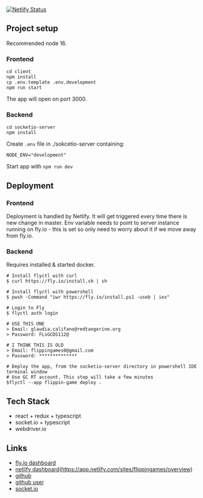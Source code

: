 [![Netlify Status](https://api.netlify.com/api/v1/badges/49d9155a-494f-47f8-b6d5-d538815168ef/deploy-status)](https://app.netlify.com/sites/flippingames/deploys)

## Project setup

Recommended node 16.

### Frontend

```
cd client
npm install
cp .env.template .env.development
npm run start
```

The app will open on port 3000.

### Backend

```
cd socketio-server
npm install
```

Create `.env` file in ./sokcetio-server containing:

```
NODE_ENV="development"
```

Start app with `npm run dev`

## Deployment

### Frontend

Deployment is handled by Netlify. It will get triggered every time there is new change in master.
Env variable needs to point to server instance running on fly.io - this is set so only need to worry about it if we move away from fly.io.

### Backend

Requires installed & started docker.

```
# Install flyctl with curl
$ curl https://fly.io/install.sh | sh

# Install flyctl with powershell
$ pwsh -Command "iwr https://fly.io/install.ps1 -useb | iex"

# Login to Fly
$ flyctl auth login

# USE THIS ONE
> Email: glaudia.califano@redtangerine.org
> Password: FLsGCDS112@

# I THINK THIS IS OLD
> Email: flippingames0@gmail.com
> Password: **************

# Deploy the app, from the socketio-server directory in powershell IDE terminal window 
# Use GC RT account. This step will take a few minutes
$flyctl --app flippin-game deploy .

```

## Tech Stack

- react + redux + typescript
- socket.io + typescript
- webdriver.io

## Links

- [fly.io dashboard](https://fly.io/apps/flippin-game)
- [netlify dashboard]()(https://app.netlify.com/sites/flippingames/overview)
- [github](https://github.com/Flippin-Games/flippin-games)
- [github user](https://github.com/flippingames)
- [socket.io](https://socket.io/)

